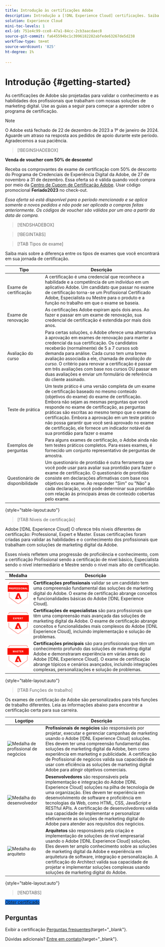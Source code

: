 ```yaml
---
title: Introdução às certificações Adobe
description: Introdução a [!DNL Experience Cloud] certificações. Saiba mais sobre o programa e este site.
solution: Experience Cloud
mini-toc-levels: 1
exl-id: 751e4c99-cce8-47a1-84cc-2cb3aacdaec8
source-git-commit: fa645594bc1c3996182282abfede63267de5d238
workflow-type: tm+mt
source-wordcount: '825'
ht-degree: 1%

---
```


# Introdução {#getting-started}

As certificações de Adobe são projetadas para validar o conhecimento e as habilidades dos profissionais que trabalham com nossas soluções de marketing digital. Use as guias a seguir para começar a aprender sobre o programa de certificação.

>[!NOTE]
>
>O Adobe está fechado de 22 de dezembro de 2023 a 1º de janeiro de 2024. Aguarde um atraso na resposta aos pedidos de apoio durante este período. Agradecemos a sua paciência.

>[!BEGINSHADEBOX]

**Venda de voucher com 50% de desconto!**

Receba os comprovantes de exame de certificação com 50% de desconto do Programa de Credenciais de Experiência Digital da Adobe, de 27 de novembro a 31 de dezembro. Essa oferta só é válida quando você compra por meio da [Centro de Cupom de Certificação Adobe](https://market.xvoucher.com/adobe). Usar código promocional **Feriado2023** no check-out.

<i>Essa oferta só está disponível para o período mencionado e se aplica somente a novos pedidos e não pode ser aplicada a compras feitas anteriormente. Os códigos de voucher são válidos por um ano a partir da data de compra.</i>

>[!ENDSHADEBOX]

>[!BEGINTABS]

>[!TAB Tipos de exame]

Saiba mais sobre a diferença entre os tipos de exames que você encontrará em sua jornada de certificação.

| Tipo | Descrição |
| ------- | ------- |
| Exame de certificação | A certificação é uma credencial que reconhece a habilidade e a competência de um indivíduo em um aplicativo Adobe. Um candidato que passar no exame de certificação torna-se um Profissional Certificado Adobe, Especialista ou Mestre para o produto e a função no trabalho em que o exame se baseia. |
| Exame de renovação | As certificações Adobe expiram após dois anos. Ao fazer e passar em um exame de renovação, sua credencial de certificação é estendida por mais dois anos. |
| Avaliação do curso | Para certas soluções, o Adobe oferece uma alternativa à aprovação em exames de renovação para manter a credencial da sua certificação. Os candidatos receberão (normalmente) de 5 a 7 cursos sob demanda para análise. Cada curso tem uma breve avaliação associada a ele, chamada de _avaliação do curso_. O critério para renovar a certificação é passar em três avaliações com base nos cursos OU passar em duas avaliações e enviar um formulário de referência do cliente assinado. |
| Teste de prática | Um teste prático é uma versão completa de um exame de certificação baseado no mesmo conteúdo (objetivos do exame) do exame de certificação. Embora não sejam as mesmas perguntas que você responde no exame de certificação, as perguntas práticas são escritas ao mesmo tempo que o exame de certificação. Embora a aprovação em um teste prático não possa garantir que você será aprovado no exame de certificação, ele fornece um indicador notável da sua prontidão para fazer o exame |
| Exemplos de perguntas | Para alguns exames de certificação, o Adobe ainda não tem testes práticos completos. Para esses exames, é fornecido um conjunto representativo de perguntas de amostra. |
| Questionário de disponibilidade | Um questionário de prontidão é outra ferramenta que você pode usar para avaliar sua prontidão para fazer o exame de certificação. O questionário de prontidão consiste em declarações afirmativas com base nos objetivos do exame. Ao responder &quot;Sim&quot; ou &quot;Não&quot; a cada declaração, você pode determinar sua prontidão com relação às principais áreas de conteúdo cobertas pelo exame. |

{style="table-layout:auto"}

>[!TAB Níveis de certificação]

Adobe [!DNL Experience Cloud] O oferece três níveis diferentes de certificação: Professional, Expert e Master. Essas certificações foram criadas para validar as habilidades e o conhecimento dos profissionais que trabalham com soluções de marketing digital da Adobe.

Esses níveis refletem uma progressão de proficiência e conhecimento, com a certificação Profissional sendo a certificação de nível básico, Especialista sendo o nível intermediário e Mestre sendo o nível mais alto de certificação.

| Medalha | Descrição |
| ------- | ------- |
| ![Medalha profissional](/help/certifications/assets/professional-badge-Xsmall.png) | **Certificações profissionais** validar se um candidato tem uma compreensão fundamental das soluções de marketing digital do Adobe. O exame de certificação abrange conceitos e funcionalidades básicas do Adobe [!DNL Experience Cloud]. |
| ![Medalha de especialista](/help/certifications/assets/expert-badge-Xsmall.png) | **Certificações de especialistas** são para profissionais que têm uma compreensão mais avançada das soluções de marketing digital da Adobe. O exame de certificação abrange conceitos e funcionalidades mais complexos do Adobe [!DNL Experience Cloud], incluindo implementação e solução de problemas. |
| ![Medalha principal](/help/certifications/assets/master-badge-Xsmall.png) | **Certificações principais** são para profissionais que têm um conhecimento profundo das soluções de marketing digital Adobe e demonstraram experiência em várias áreas do Adobe [!DNL Experience Cloud]. O exame de certificação abrange tópicos e cenários avançados, incluindo integrações complexas, personalizações e solução de problemas. |

{style="table-layout:auto"}

>[!TAB Funções de trabalho]

Os exames de certificação de Adobe são personalizados para três funções de trabalho diferentes. Leia as informações abaixo para encontrar a certificação certa para sua carreira.

| Logotipo | Descrição |
| ------- | ------- |
| ![Medalha de profissional de negócios](/help/certifications/assets/business_practitioner_blk_small.png) | **Profissionais de negócios** são responsáveis por projetar, executar e gerenciar campanhas de marketing usando o Adobe [!DNL Experience Cloud] soluções. Eles devem ter uma compreensão fundamental das soluções de marketing digital da Adobe, bem como experiência em marketing e publicidade. A certificação de Profissional de negócios valida sua capacidade de usar com eficiência as soluções de marketing digital Adobe para atingir objetivos comerciais. |
| ![Medalha do desenvolvedor](/help/certifications/assets/developer_blk_small.png) | **Desenvolvedores** são responsáveis pela implementação e integração do Adobe [!DNL Experience Cloud] soluções na pilha de tecnologia de uma organização. Eles devem ter experiência em desenvolvimento de software e proficiência em tecnologias da Web, como HTML, CSS, JavaScript e RESTful APIs. A certificação de desenvolvedores valida sua capacidade de implementar e personalizar efetivamente as soluções de marketing digital do Adobe para atender aos requisitos dos negócios. |
| ![Medalha do arquiteto](/help/certifications/assets/architect_blk_small.png) | **Arquitetos** são responsáveis pela criação e implementação de soluções de nível empresarial usando o Adobe [!DNL Experience Cloud] soluções. Eles devem ter amplo conhecimento sobre as soluções de marketing digital da Adobe e experiência em arquitetura de software, integração e personalização. A certificação do Architect valida sua capacidade de projetar e implementar soluções complexas usando soluções de marketing digital do Adobe. |

{style="table-layout:auto"}

<!--

>[!TAB Certification journey]

The Certification Journey Guide is a comprehensive tool designed to provide you with all the information you need to prepare for a certification exam. The guide is divided into three main sections: Get Ready, Get Prepped, and Get Certified.

| Sections | Description |
| ------- | ------- |
|**Get Ready** | Intended to give an overview of the exam, including information about the intended audience, exam details, readiness self-assessment, exam objectives, and scope. This section helps you understand the exam and what you can expect when taking it. The readiness self-assessment is particularly helpful, as it allows you to determine your current level of knowledge and identify areas where you may need to focus your study efforts. |
| **Get Prepped** | Is where you can find training and resources to help you prepare for the exam. This section includes information about and links to study materials and training courses. |
| **Get Certified** | Offers valuable information on how to register for the certification exam, including details about the registration process and available payment methods. In addition, this section also provides a clear overview of the exam process. Look to this section for helpful resources, such as a link to the Adobe Certification Prep Portal for exams that offer practice tests, as well as links to register for certification exams. |

{style="table-layout:auto"}

-->

>[!ENDTABS]

<a href="https://experienceleague.adobe.com/docs/certification/certification/how-to-get-certified.html" target="_blank" class="spectrum-Button spectrum-Button--fill spectrum-Button--accent spectrum-Button--sizeM is-margin-bottom-big-big at-element-click-tracking" style="background-color:#1473E6">

<span class="spectrum-Button-label has-no-wrap">
   Obter certificado
</span>
</a>

## Perguntas

Exibir a certificação [Perguntas frequentes](https://experienceleague.adobe.com/docs/certification/certification/faq.html){target="_blank"}.

Dúvidas adicionais? [Entre em contato](mailto:certif@adobe.com){target="_blank"}.
